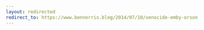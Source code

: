 ```yaml
---
layout: redirected
redirect_to: https://www.bennorris.blog/2014/07/10/xenocide-emby-orson.html
---
```

